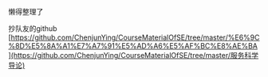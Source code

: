 懒得整理了

抄队友的github [https://github.com/ChenjunYing/CourseMaterialOfSE/tree/master/%E6%9C%8D%E5%8A%A1%E7%A7%91%E5%AD%A6%E5%AF%BC%E8%AE%BA](https://github.com/ChenjunYing/CourseMaterialOfSE/tree/master/服务科学导论)